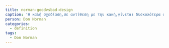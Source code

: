 ```yaml
---
title: norman-goodvsbad-design
caption: 'Η καλή σχεδίαση,σε αντίθεση με την κακή,γίνεται δυσκολότερα αντιληπτή λόγω ότι τα καλά σχέδια ταιριάζουν τόσο πολύ στις ανάγκες μας σε σημείο που κάνουν τον σχεδιασμό αόρατο.'
person: Don Norman
categories:
  - definition
tags:
  - Don Norman
---
```

